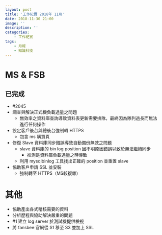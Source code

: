 ```yaml
---
layout: post
title: '工作紀實 2018年 11月'
date: 2018-11-30 21:00
image: ''
description: ''
categories:
    - 工作紀實
tags:
    - 月報
    - 知識科技
---
```


# MS & FSB

## 已完成

* #2045 
* 調查與解決正式機負載過量之問題
    + 無效率之資料庫查詢導致資料表更新需要排隊，最終因為隊列過長而無法進行任何操作
* 設定客戶後台與總後台強制轉 HTTPS
    + 包含 ms 購買頁
* 修復 Slave 資料庫同步錯誤導致自動備份無效之問題
    + slave 資料庫的 bin log position 因不明原因錯誤以致於無法繼續同步
        - 推測是資料庫負載過量之時導致
    + 利用 mysqlbinlog 工具找出正確的 position 並重置 slave 
* 協助客戶申請 SSL 並安裝
    + 強制轉至 HTTPS（MS較複雜）

# 其他

* 協助產出各式稽核需要的資料
* 分析歷程與協助解決嚴重的問題
* #1 建立 log server 於測試機提供檢視
* 將 fansbee 官網從 S1 移至 S3 並加上 SSL
